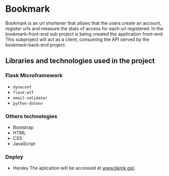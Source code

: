 # Bookmark
Bookmark is an url shortener that allows that the users create an account, register urls and measure the stats of access for each url registered. In the bookmark-front-end sub project is being created the application front-end. This subproject will act as a client, consuming the API served by the bookmark-back-end project.

## Libraries and technologies used in the project
### Flask Microframework
* ```dynaconf```
* ```flask-wtf```
* ```email-validator```
* ```python-dotenv```
### Others technologies
* Bootstrap
* HTML
* CSS
* JavaScript
### Deploy
* Heroku
The aplication will be accessed at www.bkmk.gq/.

